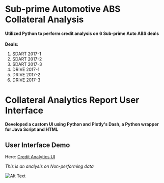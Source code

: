# Sub-prime Automotive ABS Collateral Analysis
#### Utilized Python to perform credit analysis on 6 Sub-prime Auto ABS deals
**Deals:** 
1. SDART 2017-1
2. SDART 2017-2
3. SDART 2017-3
4. DRIVE 2017-1
5. DRIVE 2017-2
6. DRIVE 2017-3

# Collateral Analytics Report User Interface 
#### Developed a custom UI using Python and Plotly's Dash, a Python wrapper for Java Script and HTML

## User Interface Demo

Here: [Credit Analytics UI](https://drive.google.com/open?id=1ne4Oeo2v2sQ_5SbQPk_yN02hKrq3TV_f "Google Drive Video")

*This is an analysis on Non-performing data*

![Alt Text](https://github.com/Amcdonne95/Dash_Front_End/blob/master/Dashboard_2.0/Dash%20Gifs/Filter_Tables.gif)
